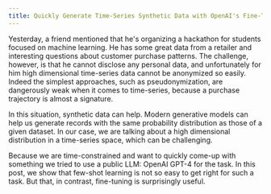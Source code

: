 ```yaml
---
title: Quickly Generate Time-Series Synthetic Data with OpenAI's Fine-Tuning API
---
```


Yesterday, a friend mentioned that he's organizing a hackathon for students focused on machine learning.
He has some great data from a retailer and interesting questions about customer purchase patterns.
The challenge, however, is that he cannot disclose any personal data, and unfortunately for him high dimensional
time-series data cannot be anonymized so easily.
Indeed the simplest approaches, such as pseudonymization, are dangerously weak when it comes to time-series, because a purchase trajectory is almost a signature.

In this situation, synthetic data can help.
Modern generative models can help us generate records with the same probability distribution as those of a given dataset.
In our case, we are talking about a high dimensional distribution in a time-series space, which can be challenging.

Because we are time-constrained and want to quickly come-up with something we tried to use a public LLM: OpenAI GPT-4 for the task.
In this post, we show that few-shot learning is not so easy to get right for such a task.
But that, in contrast, fine-tuning is surprisingly useful.